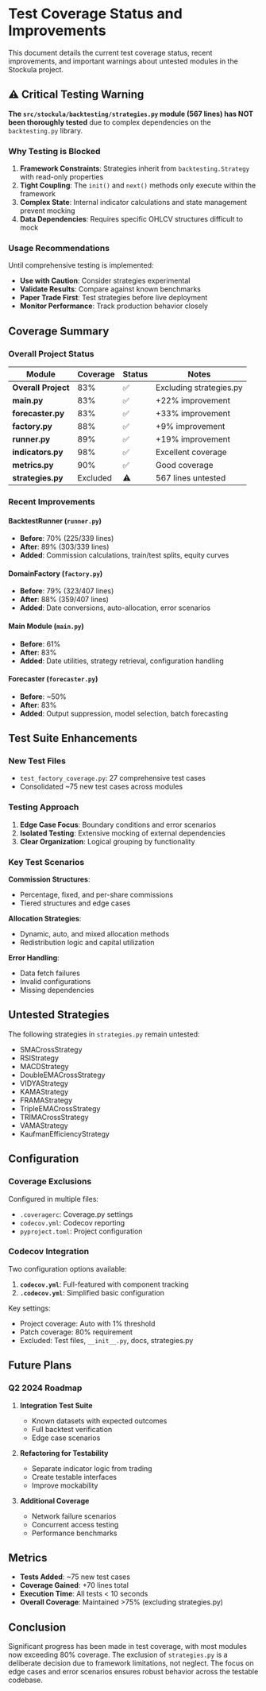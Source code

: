# Test Coverage Status and Improvements

This document details the current test coverage status, recent improvements, and important warnings about untested modules in the Stockula project.

## ⚠️ Critical Testing Warning

**The `src/stockula/backtesting/strategies.py` module (567 lines) has NOT been thoroughly tested** due to complex dependencies on the `backtesting.py` library.

### Why Testing is Blocked

1. **Framework Constraints**: Strategies inherit from `backtesting.Strategy` with read-only properties
1. **Tight Coupling**: The `init()` and `next()` methods only execute within the framework
1. **Complex State**: Internal indicator calculations and state management prevent mocking
1. **Data Dependencies**: Requires specific OHLCV structures difficult to mock

### Usage Recommendations

Until comprehensive testing is implemented:

- **Use with Caution**: Consider strategies experimental
- **Validate Results**: Compare against known benchmarks
- **Paper Trade First**: Test strategies before live deployment
- **Monitor Performance**: Track production behavior closely

## Coverage Summary

### Overall Project Status

| Module              | Coverage | Status | Notes                   |
| ------------------- | -------- | ------ | ----------------------- |
| **Overall Project** | 83%      | ✅     | Excluding strategies.py |
| **main.py**         | 83%      | ✅     | +22% improvement        |
| **forecaster.py**   | 83%      | ✅     | +33% improvement        |
| **factory.py**      | 88%      | ✅     | +9% improvement         |
| **runner.py**       | 89%      | ✅     | +19% improvement        |
| **indicators.py**   | 98%      | ✅     | Excellent coverage      |
| **metrics.py**      | 90%      | ✅     | Good coverage           |
| **strategies.py**   | Excluded | ⚠️     | 567 lines untested      |

### Recent Improvements

#### BacktestRunner (`runner.py`)

- **Before**: 70% (225/339 lines)
- **After**: 89% (303/339 lines)
- **Added**: Commission calculations, train/test splits, equity curves

#### DomainFactory (`factory.py`)

- **Before**: 79% (323/407 lines)
- **After**: 88% (359/407 lines)
- **Added**: Date conversions, auto-allocation, error scenarios

#### Main Module (`main.py`)

- **Before**: 61%
- **After**: 83%
- **Added**: Date utilities, strategy retrieval, configuration handling

#### Forecaster (`forecaster.py`)

- **Before**: ~50%
- **After**: 83%
- **Added**: Output suppression, model selection, batch forecasting

## Test Suite Enhancements

### New Test Files

- `test_factory_coverage.py`: 27 comprehensive test cases
- Consolidated ~75 new test cases across modules

### Testing Approach

1. **Edge Case Focus**: Boundary conditions and error scenarios
1. **Isolated Testing**: Extensive mocking of external dependencies
1. **Clear Organization**: Logical grouping by functionality

### Key Test Scenarios

**Commission Structures**:

- Percentage, fixed, and per-share commissions
- Tiered structures and edge cases

**Allocation Strategies**:

- Dynamic, auto, and mixed allocation methods
- Redistribution logic and capital utilization

**Error Handling**:

- Data fetch failures
- Invalid configurations
- Missing dependencies

## Untested Strategies

The following strategies in `strategies.py` remain untested:

- SMACrossStrategy
- RSIStrategy
- MACDStrategy
- DoubleEMACrossStrategy
- VIDYAStrategy
- KAMAStrategy
- FRAMAStrategy
- TripleEMACrossStrategy
- TRIMACrossStrategy
- VAMAStrategy
- KaufmanEfficiencyStrategy

## Configuration

### Coverage Exclusions

Configured in multiple files:

- `.coveragerc`: Coverage.py settings
- `codecov.yml`: Codecov reporting
- `pyproject.toml`: Project configuration

### Codecov Integration

Two configuration options available:

1. **`codecov.yml`**: Full-featured with component tracking
1. **`.codecov.yml`**: Simplified basic configuration

Key settings:

- Project coverage: Auto with 1% threshold
- Patch coverage: 80% requirement
- Excluded: Test files, `__init__.py`, docs, strategies.py

## Future Plans

### Q2 2024 Roadmap

1. **Integration Test Suite**

   - Known datasets with expected outcomes
   - Full backtest verification
   - Edge case scenarios

1. **Refactoring for Testability**

   - Separate indicator logic from trading
   - Create testable interfaces
   - Improve mockability

1. **Additional Coverage**

   - Network failure scenarios
   - Concurrent access testing
   - Performance benchmarks

## Metrics

- **Tests Added**: ~75 new test cases
- **Coverage Gained**: +70 lines total
- **Execution Time**: All tests < 10 seconds
- **Overall Coverage**: Maintained >75% (excluding strategies.py)

## Conclusion

Significant progress has been made in test coverage, with most modules now exceeding 80% coverage. The exclusion of `strategies.py` is a deliberate decision due to framework limitations, not neglect. The focus on edge cases and error scenarios ensures robust behavior across the testable codebase.
